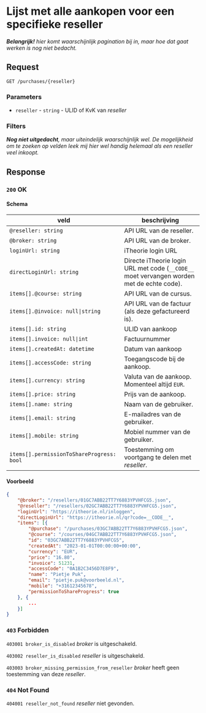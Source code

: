 # Lijst met alle aankopen voor een specifieke reseller

_**Belangrijk!** hier komt waarschijnlijk pagination bij in, maar hoe dat gaat werken is nog niet bedacht._

## Request
```http
GET /purchases/{reseller}
```

### Parameters
* `reseller` - `string` - ULID of KvK van <dfn>reseller</dfn>

### Filters
_**Nog niet uitgedacht**, maar uiteindelijk waarschijnlijk wel. De mogelijkheid om te zoeken op velden leek mij hier wel handig helemaal als een <dfn>reseller</dfb> veel inkoopt._

## Response
### `200` OK
#### Schema
| veld                                      | beschrijving                                                                              |
|-------------------------------------------|-------------------------------------------------------------------------------------------|
| `@reseller: string`                       | API URL van de reseller.                                                                  |
| `@broker: string`                         | API URL van de broker.                                                                    |
| `loginUrl: string`                        | iTheorie login URL                                                                        |
| `directLoginUrl: string`                  | Directe iTheorie login URL met code (`__CODE__` moet vervangen worden met de echte code). |
| `items[].@course: string`                 | API URL van de cursus.                                                                    |
| `items[].@invoice: null\|string`          | API URL van de factuur (als deze gefactureerd is).                                        |
| `items[].id: string`                      | ULID van aankoop                                                                          |
| `items[].invoice: null\|int`              | Factuurnummer                                                                             |
| `items[].createdAt: datetime`             | Datum van aankoop                                                                         |
| `items[].accessCode: string`              | Toegangscode bij de aankoop.                                                              |
| `items[].currency: string`                | Valuta van de aankoop. Momenteel altijd `EUR`.                                            |
| `items[].price: string`                   | Prijs van de aankoop.                                                                     |
| `items[].name: string`                    | Naam van de gebruiker.                                                                    |
| `items[].email: string`                   | E-mailadres van de gebruiker.                                                             |
| `items[].mobile: string`                  | Mobiel nummer van de gebruiker.                                                           |
| `items[].permissionToShareProgress: bool` | Toestemming om voortgang te delen met <dfn>reseller</dfn>.                                |

#### Voorbeeld
```json
{
    "@broker": "/resellers/01GC7ABB22TT7Y6883YPVHFCG5.json",
    "@reseller": "/resellers/02GC7ABB22TT7Y6883YPVHFCG5.json",
    "loginUrl": "https://itheorie.nl/inloggen",
    "directLoginUrl": "https://itheorie.nl/qr?code=__CODE__",
    "items": [{
        "@purchase": "/purchases/03GC7ABB22TT7Y6883YPVHFCG5.json", 
        "@course": "/courses/04GC7ABB22TT7Y6883YPVHFCG5.json",
        "id": "03GC7ABB22TT7Y6883YPVHFCG5",
        "createdAt": "2023-01-01T00:00:00+00:00",
        "currency": "EUR",
        "price": "16.80",
        "invoice": 51231,
        "accessCode": "0A1B2C3456D7E8F9",
        "name": "Pietje Puk",
        "email": "pietje.puk@voorbeeld.nl",
        "mobile": "+31612345678",
        "permissionToShareProgress": true
    }, {
        ...
    }]
}
```

### `403` Forbidden
`403001 broker_is_disabled`
<dfn>broker</dfn> is uitgeschakeld.

`403002 reseller_is_disabled`
<dfn>reseller</dfn> is uitgeschakeld.

`403003 broker_missing_permission_from_reseller`
<dfn>broker</dfn> heeft geen toestemming van deze <dfn>reseller</dfn>.

### `404` Not Found
`404001 reseller_not_found`
<dfn>reseller</dfn> niet gevonden.
